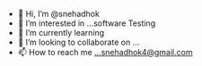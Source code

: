 - 👋 Hi, I’m @snehadhok
- 👀 I’m interested in ...software Testing
- 🌱 I’m currently learning 
- 💞️ I’m looking to collaborate on ...
- 📫 How to reach me ...snehadhok4@gmail.com

<!---
snehadhok/snehadhok is a ✨ special ✨ repository because its `README.md` (this file) appears on your GitHub profile.
You can click the Preview link to take a look at your changes.
--->
